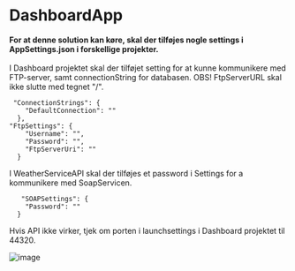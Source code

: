 # DashboardApp
**For at denne solution kan køre, skal der tilføjes nogle settings i AppSettings.json i forskellige projekter.**
<br>
<br>
I Dashboard projektet skal der tilføjet setting for at kunne kommunikere med FTP-server, samt connectionString for databasen.
OBS! FtpServerURL skal ikke slutte med tegnet "/".
<br>
```
 "ConnectionStrings": {
    "DefaultConnection": ""
  },
"FtpSettings": {
    "Username": "",
    "Password": "",
    "FtpServerUri": ""
  }
  ```
  
  I WeatherServiceAPI skal der tilføjes et password i  Settings for a kommunikere med SoapServicen.
<br>
```
   "SOAPSettings": {
    "Password": ""
  }
 ```
  
  Hvis API ikke virker, tjek om porten i launchsettings i Dashboard projektet til 44320.
  
  
![image](https://user-images.githubusercontent.com/36636158/160622147-dfb9dbcb-bfd0-486d-99ca-af023804f8cf.png)


  
